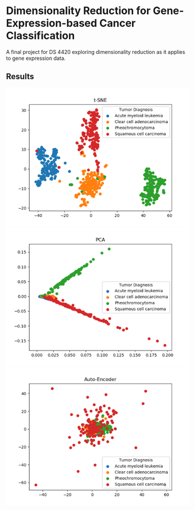 # Dimensionality Reduction for Gene-Expression-based Cancer Classification
A final project for DS 4420 exploring dimensionality reduction as it applies to gene expression data. 

## Results

![t-SNE Scatter Plot](img/tsne-plot2.png?raw=true "t-SNE Scatter Plot")
![PCA Scatter Plot](img/pca-plot2.png?raw=true "PCA Scatter Plot")
![Autoencoder Scatter Plot](img/autoencoder-plot2.png?raw=true "PCA Scatter Plot")